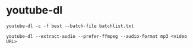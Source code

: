 # youtube-dl

	youtube-dl -c -f best --batch-file batchlist.txt

	youtube-dl --extract-audio --prefer-ffmpeg --audio-format mp3 <video URL>

